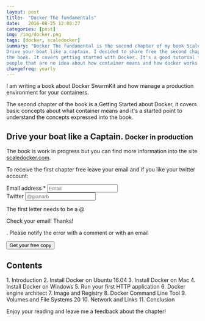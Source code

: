 ```yaml
---
layout: post
title:  "Docker The fundamentals"
date:   2016-08-25 12:08:27
categories: [post]
img: /img/docker.png
tags: [docker, scaledocker]
summary: "Docker The fundamental is the second chapter of my book Scale Docker.
Drive your boat like a captain. I decided to share free the second chapter of
the book. It covers getting started with Docker. It's a good tutorial for
people that are no idea about how container means and how docker works."
changefreq: yearly
---
```

I am writing a book about Docker SwarmKit and how manage a production
environment for your containers.

The second chapter of the book is a Getting Started about Docker, it covers
basic concepts about what container means and it's a started point to
understand the concepts expressed into the book.

<h2>Drive your boat like a Captain.
<small>Docker in production</small></h2>

The book is work in progress but you can find more information into the site
<a href="http://scaledocker.com">scaledocker.com</a>.

To receive the first chapter free leave your email and if you like your twitter account:

<div class="row">
	<div class="col-md-3"></div>
	<div class="col-md-6">
		<form id="get-chapter">
		  <div class="form-group">
			<label for="exampleInputEmail1">Email address *</label>
			<input type="email" class="form-control" required="required" id="email" placeholder="Email">
		  </div>
		  <div class="form-group">
			<label for="exampleInputPassword1">Twitter</label>
			<input type="title" class="form-control" id="twitter" placeholder="@gianarb" pattern="^@.*">
			<p class="help-block">The first letter needs to be a @</p>
		  </div>
          <p class="text-success get-chapter-thanks">Check your email! Thanks!</p>
          <p class="text-warning get-chapter-sorry"><span class="err-text"></span>.
          Please notify the error with a comment or with an email</p>
		  <button class="btn btn-default">Get your free copy</button>
		</form>
	</div>
</div>

<h2>Contents</h2>
1. Introduction
2. Install Docker on Ubuntu 16.04
3. Install Docker on Mac
4. Install Docker on Windows
5. Run your first HTTP application
6. Docker engine architect
7. Image and Registry
8. Docker Command Line Tool
9. Volumes and File Systems 20
10. Network and Links
11. Conclusion

Enjoy your reading and leave me a feedback about the chapter!

<script>
    (function() {
        $(".get-chapter-thanks").hide();
        $(".get-chapter-sorry").hide();
        var api = "https://1lkdtyxdx4.execute-api.eu-west-1.amazonaws.com/prod";
        $("#get-chapter button").click(function(eve) {
            eve.preventDefault()
            $(".get-chapter-thanks").hide();
            $(".get-chapter-sorry").hide();
            var requestChapter = $.ajax({
                "url": api+"/the-fundamentals",
                "type": 'post',
                "data": {
                    email: $("#email").val(),
                    twitter: $("#twitter").val()
                },
                "dataType": 'json',
                "contentType": "application/json"
            });
            requestChapter.done(function() {
                $(".get-chapter-thanks").show();
            });
            requestChapter.fail(function(data) {
                $('.err-text').html("["+data.responseJSON.code+"]"+ data.responseJSON.text);
                $(".get-chapter-sorry").show();
            });
        });
    })();
</script>
